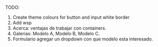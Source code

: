 TODO:

1. Create theme colours for button and input white border
2. Add wsp
3. Acerca: ventajas de trabajar con containers.
4. Galerias: Modelo A, Modelo B, Modelo C.
5. Formulario agregar un dropdown con que modelo esta interesado.
